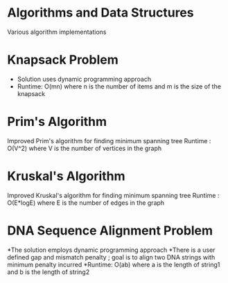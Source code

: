 # Algorithms and Data Structures
Various algorithm implementations

# Knapsack Problem
* Solution uses dynamic programming approach
* Runtime: O(mn) where n is the number of items and m is the size of the knapsack

# Prim's Algorithm
Improved Prim's algorithm for finding minimum spanning tree
Runtime : O(V^2) where V is the number of vertices in the graph

# Kruskal's Algorithm 
Improved Kruskal's algorithm for finding minimum spanning tree
Runtime : O(E*logE) where E is the number of edges in the graph

# DNA Sequence Alignment Problem
*The solution employs dynamic programming approach
*There is a user defined gap and mismatch penalty ; goal is to align two DNA strings with minimum penalty incurred
*Runtime: O(ab) where a is the length of string1 and b is the length of string2 

